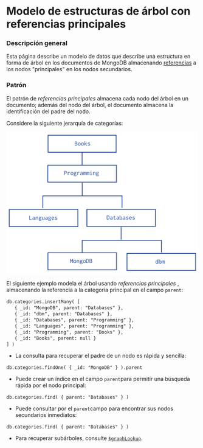 # Modelo de estructuras de árbol con referencias principales

### Descripción general  <a id="overview"></a>

Esta página describe un modelo de datos que describe una estructura en forma de árbol en los documentos de MongoDB almacenando [referencias](https://docs.mongodb.com/manual/core/data-model-design/#std-label-data-modeling-referencing) a los nodos "principales" en los nodos secundarios.

### Patrón  <a id="pattern"></a>

El patrón de _referencias principales_ almacena cada nodo del árbol en un documento; además del nodo del árbol, el documento almacena la identificación del padre del nodo.

Considere la siguiente jerarquía de categorías:

![](../../.gitbook/assets/image%20%283%29.png)

El siguiente ejemplo modela el árbol usando _referencias principales_ , almacenando la referencia a la categoría principal en el campo `parent`:

```text
db.categories.insertMany( [
   { _id: "MongoDB", parent: "Databases" },
   { _id: "dbm", parent: "Databases" },
   { _id: "Databases", parent: "Programming" },
   { _id: "Languages", parent: "Programming" },
   { _id: "Programming", parent: "Books" },
   { _id: "Books", parent: null }
] )
```

*   La consulta para recuperar el padre de un nodo es rápida y sencilla:

  ```text
  db.categories.findOne( { _id: "MongoDB" } ).parent
  ```

*   Puede crear un índice en el campo `parent`para permitir una búsqueda rápida por el nodo principal:

  ```text
  db.categories.find( { parent: "Databases" } )
  ```

*   Puede consultar por el `parent`campo para encontrar sus nodos secundarios inmediatos:

  ```text
  db.categories.find( { parent: "Databases" } )
  ```

* Para recuperar subárboles, consulte [`$graphLookup`](https://docs.mongodb.com/manual/reference/operator/aggregation/graphLookup/#mongodb-pipeline-pipe.-graphLookup).

